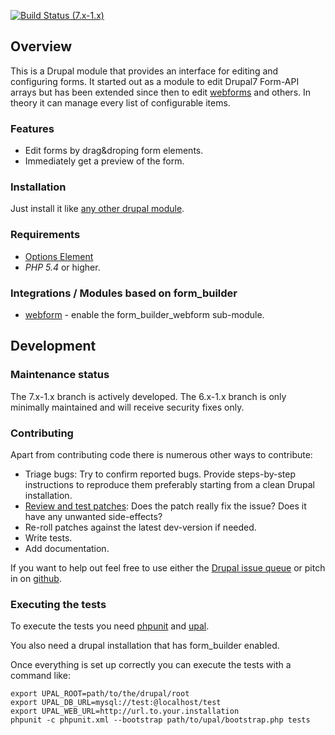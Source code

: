 [![Build Status (7.x-1.x)](https://travis-ci.org/torotil/form_builder.svg?branch=7.x-1.x)](https://travis-ci.org/torotil/form_builder)

## Overview

This is a Drupal module that provides an interface for editing and configuring forms. It started out as a module to edit Drupal7 Form-API arrays but has been extended since then to edit [webforms](https://www.drupal.org/project/webform) and others. In theory it can manage every list of configurable items.

### Features

* Edit forms by drag&droping form elements.
* Immediately get a preview of the form.

### Installation

Just install it like [any other drupal module](https://www.drupal.org/documentation/install/modules-themes/modules-7).

### Requirements

* [Options Element](https://www.drupal.org/project/options_element)
* _PHP 5.4_ or higher.

### Integrations / Modules based on form_builder

* [webform](https://www.drupal.org/project/webform) - enable the form_builder_webform sub-module.


## Development

### Maintenance status

The 7.x-1.x branch is actively developed. The 6.x-1.x branch is only minimally maintained and will receive security fixes only.

### Contributing

Apart from contributing code there is numerous other ways to contribute:

* Triage bugs: Try to confirm reported bugs. Provide steps-by-step instructions to reproduce them preferably starting from a clean Drupal installation.
* [Review and test patches](https://www.drupal.org/patch/review): Does the patch really fix the issue? Does it have any unwanted side-effects?
* Re-roll patches against the latest dev-version if needed.
* Write tests.
* Add documentation.

If you want to help out feel free to use either the [Drupal issue queue](https://www.drupal.org/project/issues/form_builder) or pitch in on [github](https://github.com/torotil/form_builder).

### Executing the tests

To execute the tests you need [phpunit](https://phpunit.de) and [upal](https://github.com/torotil/upal).

You also need a drupal installation that has form_builder enabled.

Once everything is set up correctly you can execute the tests with a command like:

    export UPAL_ROOT=path/to/the/drupal/root
    export UPAL_DB_URL=mysql://test:@localhost/test
    export UPAL_WEB_URL=http://url.to.your.installation
    phpunit -c phpunit.xml --bootstrap path/to/upal/bootstrap.php tests
